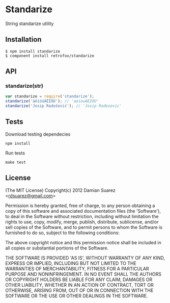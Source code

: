 
# Standarize

  String standarize utility

## Installation

```
$ npm install standarize
$ component install retrofox/standarize
```

## API

### standarize(str)

```js
var standarize = require('standarize');
standarize('áéíóúÁÉÍÓÚ'); // 'aeiouAEIOU'
standarize('Josip Radošević'); // 'Josip Radosevic'
```

## Tests

Download testing dependecies

```
npm install
```

Run tests

```
make test
```

## License

(The MIT License)
Copyright(c) 2012 Damian Suarez &lt;rdsuarez@gmail.com&gt;

Permission is hereby granted, free of charge, to any person obtaining
a copy of this software and associated documentation files (the
'Software'), to deal in the Software without restriction, including
without limitation the rights to use, copy, modify, merge, publish,
distribute, sublicense, and/or sell copies of the Software, and to
permit persons to whom the Software is furnished to do so, subject to
the following conditions:

The above copyright notice and this permission notice shall be
included in all copies or substantial portions of the Software.

THE SOFTWARE IS PROVIDED 'AS IS', WITHOUT WARRANTY OF ANY KIND,
EXPRESS OR IMPLIED, INCLUDING BUT NOT LIMITED TO THE WARRANTIES OF
MERCHANTABILITY, FITNESS FOR A PARTICULAR PURPOSE AND NONINFRINGEMENT.
IN NO EVENT SHALL THE AUTHORS OR COPYRIGHT HOLDERS BE LIABLE FOR ANY
CLAIM, DAMAGES OR OTHER LIABILITY, WHETHER IN AN ACTION OF CONTRACT,
TORT OR OTHERWISE, ARISING FROM, OUT OF OR IN CONNECTION WITH THE
SOFTWARE OR THE USE OR OTHER DEALINGS IN THE SOFTWARE.
